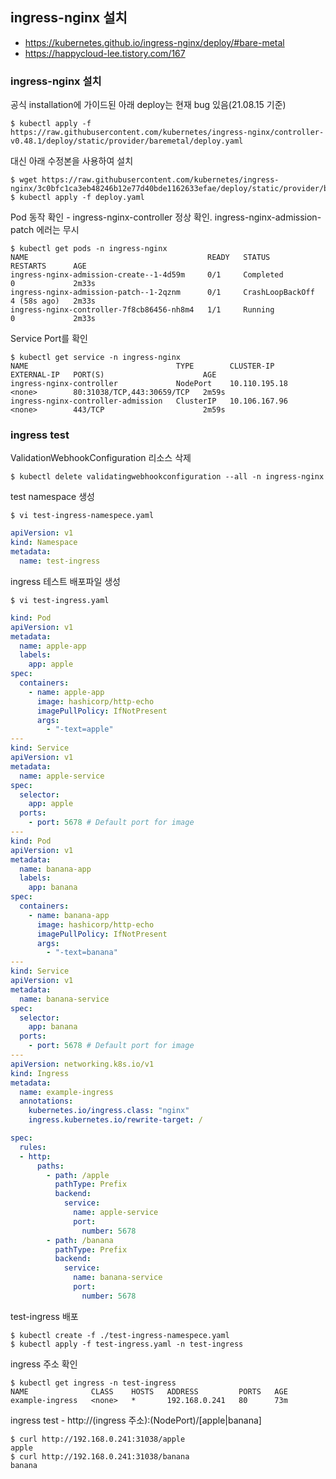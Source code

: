 ## ingress-nginx 설치
- https://kubernetes.github.io/ingress-nginx/deploy/#bare-metal
- https://happycloud-lee.tistory.com/167

### ingress-nginx 설치
공식 installation에 가이드된 아래 deploy는 현재 bug 있음(21.08.15 기준)
```
$ kubectl apply -f https://raw.githubusercontent.com/kubernetes/ingress-nginx/controller-v0.48.1/deploy/static/provider/baremetal/deploy.yaml
```
대신 아래 수정본을 사용하여 설치
```
$ wget https://raw.githubusercontent.com/kubernetes/ingress-nginx/3c0bfc1ca3eb48246b12e77d40bde1162633efae/deploy/static/provider/baremetal/deploy.yaml
$ kubectl apply -f deploy.yaml
```
Pod 동작 확인 - ingress-nginx-controller 정상 확인. ingress-nginx-admission-patch 에러는 무시
```
$ kubectl get pods -n ingress-nginx
NAME                                        READY   STATUS             RESTARTS      AGE
ingress-nginx-admission-create--1-4d59m     0/1     Completed          0             2m33s
ingress-nginx-admission-patch--1-2qznm      0/1     CrashLoopBackOff   4 (58s ago)   2m33s
ingress-nginx-controller-7f8cb86456-nh8m4   1/1     Running            0             2m33s
```
Service Port를 확인
```
$ kubectl get service -n ingress-nginx
NAME                                 TYPE        CLUSTER-IP      EXTERNAL-IP   PORT(S)                      AGE
ingress-nginx-controller             NodePort    10.110.195.18   <none>        80:31038/TCP,443:30659/TCP   2m59s
ingress-nginx-controller-admission   ClusterIP   10.106.167.96   <none>        443/TCP                      2m59s
```

### ingress test
ValidationWebhookConfiguration 리소스 삭제 
```
$ kubectl delete validatingwebhookconfiguration --all -n ingress-nginx
```
test namespace 생성
```
$ vi test-ingress-namespece.yaml
```
```yaml
apiVersion: v1
kind: Namespace
metadata:
  name: test-ingress
```
ingress 테스트 배포파일 생성
```
$ vi test-ingress.yaml
```
```yaml
kind: Pod
apiVersion: v1
metadata:
  name: apple-app
  labels:
    app: apple
spec:
  containers:
    - name: apple-app
      image: hashicorp/http-echo
      imagePullPolicy: IfNotPresent
      args:
        - "-text=apple"
---
kind: Service
apiVersion: v1
metadata:
  name: apple-service
spec:
  selector:
    app: apple
  ports:
    - port: 5678 # Default port for image
---
kind: Pod
apiVersion: v1
metadata:
  name: banana-app
  labels:
    app: banana
spec:
  containers:
    - name: banana-app
      image: hashicorp/http-echo
      imagePullPolicy: IfNotPresent
      args:
        - "-text=banana"
---
kind: Service
apiVersion: v1
metadata:
  name: banana-service
spec:
  selector:
    app: banana
  ports:
    - port: 5678 # Default port for image
---
apiVersion: networking.k8s.io/v1
kind: Ingress
metadata:
  name: example-ingress
  annotations:
    kubernetes.io/ingress.class: "nginx"
    ingress.kubernetes.io/rewrite-target: /

spec:
  rules:
  - http:
      paths:
        - path: /apple
          pathType: Prefix
          backend:
            service:
              name: apple-service
              port:
                number: 5678
        - path: /banana
          pathType: Prefix
          backend:
            service:
              name: banana-service
              port:
                number: 5678
```
test-ingress 배포
```
$ kubectl create -f ./test-ingress-namespece.yaml
$ kubectl apply -f test-ingress.yaml -n test-ingress
```
ingress 주소 확인
```
$ kubectl get ingress -n test-ingress
NAME              CLASS    HOSTS   ADDRESS         PORTS   AGE
example-ingress   <none>   *       192.168.0.241   80      73m
```
ingress test - http://(ingress 주소):(NodePort)/[apple|banana]
```
$ curl http://192.168.0.241:31038/apple
apple
$ curl http://192.168.0.241:31038/banana
banana
```
